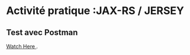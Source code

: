# Activité pratique :JAX-RS / JERSEY

## Test avec Postman
[Watch Here ](https://drive.google.com/file/d/17LrP0rGvzx0DU1l8UXBK1UR-OKgR2VYK/view?usp=sharing).
